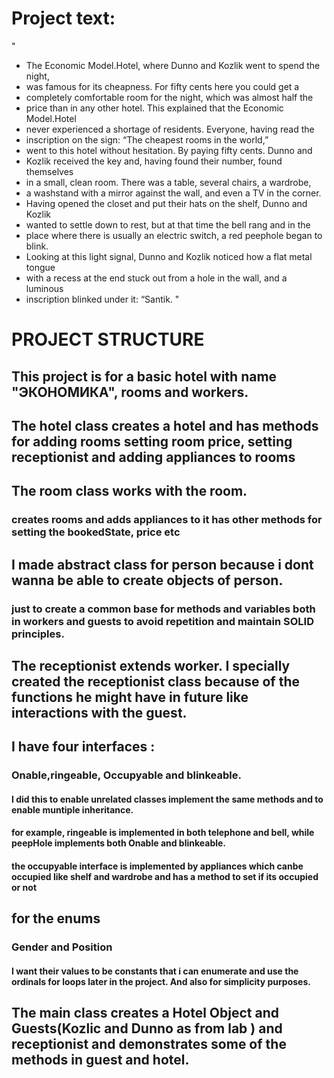 # Project text:
"
* The Economic Model.Hotel, where Dunno and Kozlik went to spend the night,
* was famous for its cheapness. For fifty cents here you could get a
* completely comfortable room for the night, which was almost half the
* price than in any other hotel. This explained that the Economic Model.Hotel
* never experienced a shortage of residents. Everyone, having read the
* inscription on the sign: “The cheapest rooms in the world,”
* went to this hotel without hesitation. By paying fifty cents. Dunno and
* Kozlik received the key and, having found their number, found themselves
* in a small, clean room. There was a table, several chairs, a wardrobe,
* a washstand with a mirror against the wall, and even a TV in the corner.
* Having opened the closet and put their hats on the shelf, Dunno and Kozlik
* wanted to settle down to rest, but at that time the bell rang and in the
* place where there is usually an electric switch, a red peephole began to blink.
* Looking at this light signal, Dunno and Kozlik noticed how a flat metal tongue
* with a recess at the end stuck out from a hole in the wall, and a luminous
* inscription blinked under it: “Santik.
  "

# PROJECT STRUCTURE

## This project is for a basic hotel with name "ЭКОНОМИКА", rooms and  workers.

## The hotel class creates a hotel and has methods for adding rooms setting room price, setting receptionist and adding appliances to rooms

## The room class works with the room.

### creates rooms and adds appliances to it has other methods for setting the bookedState, price etc

## I made abstract class for person because i dont wanna be able to create objects of person.

### just to create a common base for methods and variables both in workers and guests to avoid repetition and maintain SOLID principles.

## The receptionist extends worker. I specially created the receptionist class because of the functions he might have in future like interactions with the guest.

## I have four interfaces :

### Onable,ringeable, Occupyable and blinkeable.

#### I did this to enable unrelated classes implement the same methods and to enable muntiple inheritance.

#### for example, ringeable is implemented in both telephone and bell, while peepHole implements both Onable and blinkeable.

#### the occupyable interface is implemented by appliances which canbe occupied like shelf and wardrobe and has a method to set if its occupied or not

## for the enums

### Gender and  Position

#### I want their values to be  constants that i can enumerate and use the ordinals for loops later in the project. And also for simplicity purposes.

## The main class creates a Hotel Object and Guests(Kozlic and Dunno as from lab ) and receptionist and demonstrates some of the methods in guest and hotel. 
